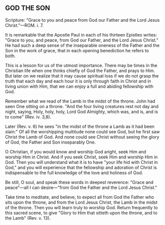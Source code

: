 ## GOD THE SON ##

Scripture: "Grace to you and peace from God our Father and the Lord Jesus Christ."—ROM. i. 7.



It is remarkable that the Apostle Paul in each of his thirteen Epistles writes: "Grace to you, and peace, from God our Father, and the Lord Jesus Christ." He had such a deep sense of the inseparable oneness of the Father and the Son in the work of grace, that in each opening benediction he refers to both.

This is a lesson for us of the utmost importance. There may be times in the Christian life when one thinks chiefly of God the Father, and prays to Him. But later on we realize that it may cause spiritual loss if we do not grasp the truth that each day and each hour it is only through faith in Christ and in living union with Him, that we can enjoy a full and abiding fellowship with God.

Remember what we read of the Lamb in the midst of the throne. John had seen One sitting on a throne. "And the four living creatures rest not day and night, saying, Holy, holy, holy, Lord God Almighty, which was, and is, and is to come" (Rev. iv. 3,8).

Later (Rev. v. 6) he sees "in the midst of the throne a Lamb as it had been slain:" Of all the worshipping multitude none could see God, but he first saw Christ the Lamb of God. And none could see Christ without seeing the glory of God, the Father and Son inseparably One.

O Christian, if you would know and worship God aright, seek Him and worship Him in Christ. And if you seek Christ, seek Him and worship Him in God. Then you will understand what it is to have "your life hid with Christ in God," and you will experience that the fellowship and adoration of Christ is indispensable to the full knowledge of the love and holiness of God.

Be still, O soul, and speak these words in deepest reverence: "Grace and peace"—all I can desire—"from God the Father and the Lord Jesus Christ."

Take time to meditate, and believe, to expect all from God the Father who sits upon the throne, and from the Lord Jesus Christ, the Lamb in the midst of the throne. Then you will learn truly to worship God. Return frequently to this sacred scene, to give "Glory to Him that sitteth upon the throne, and to the Lamb" (Rev. v. 13).

